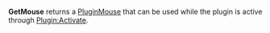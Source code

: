 **GetMouse** returns a [PluginMouse](https://developer.roblox.com/en-us/api-reference/class/PluginMouse) that can be used while the plugin is active through [Plugin:Activate](https://developer.roblox.com/en-us/api-reference/function/Plugin/Activate).